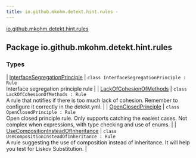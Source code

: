 ```yaml
---
title: io.github.mkohm.detekt.hint.rules - 
---
```


[io.github.mkohm.detekt.hint.rules](./index.html)

## Package io.github.mkohm.detekt.hint.rules

### Types

| [InterfaceSegregationPrinciple](-interface-segregation-principle/index.html) | `class InterfaceSegregationPrinciple : Rule`<br>Interface segregation principle rule |
| [LackOfCohesionOfMethods](-lack-of-cohesion-of-methods/index.html) | `class LackOfCohesionOfMethods : Rule`<br>A rule that notifies if there is too much lack of cohesion. Remember to configure it correctly in the detekt.yml. |
| [OpenClosedPrinciple](-open-closed-principle/index.html) | `class OpenClosedPrinciple : Rule`<br>Open closed principle rule. Only supports catching the easiest cases. Not complex when expressions, with type checking and use of enums. |
| [UseCompositionInsteadOfInheritance](-use-composition-instead-of-inheritance/index.html) | `class UseCompositionInsteadOfInheritance : Rule`<br>A rule suggesting the use of composition instead of inheritance. It will help you test for Liskov Substitution. |

